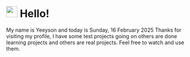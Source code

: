  <h1>
    <img src="https://emojis.slackmojis.com/emojis/images/1643510097/45343/hi.gif?1643510097" width="30"/> 
    Hello!
 </h1>
 <p>
    My name is Yeeyson and today is Sunday, 16 February 2025
    Thanks for visiting my profile, I have some test projects going on others are done learning projects and others are real projects.
    Feel free to watch and use them.
 </p>